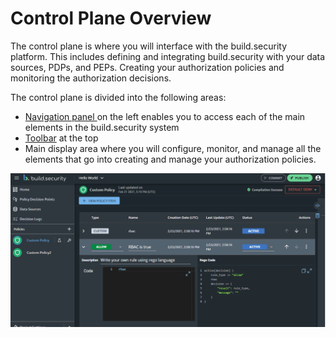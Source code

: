 # Control Plane Overview

The control plane is where you will interface with the build.security platform. This includes defining and integrating build.security with your data sources, PDPs, and PEPs. Creating your authorization policies and monitoring the authorization decisions.

The control plane is divided into the following areas:

* [Navigation panel ](navigation-panel-options.md)on the left enables you to access each of the main elements in the build.security system
* [Toolbar](main-toolbar.md) at the top
* Main display area where you will configure, monitor, and manage all the elements that go into creating and manage your authorization policies.

![build.security control plane](../../.gitbook/assets/buildsecuritymain.png)





